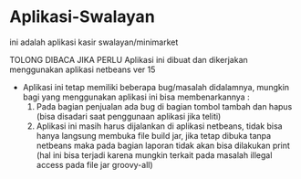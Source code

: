 # Aplikasi-Swalayan
ini adalah aplikasi kasir swalayan/minimarket 

TOLONG DIBACA JIKA PERLU
Aplikasi ini dibuat dan dikerjakan menggunakan aplikasi netbeans ver 15

* Aplikasi ini tetap memiliki beberapa bug/masalah didalamnya, mungkin bagi yang menggunakan aplikasi ini bisa membenarkannya :
  1. Pada bagian penjualan ada bug di bagian tombol tambah dan hapus
     (bisa disadari saat penggunaan aplikasi jika teliti)
  2. Aplikasi ini masih harus dijalankan di aplikasi netbeans, tidak bisa hanya langsung membuka file build jar, jika tetap dibuka tanpa netbeans maka pada bagian laporan tidak akan bisa dilakukan print
     (hal ini bisa terjadi karena mungkin terkait pada masalah illegal access pada file jar groovy-all)
